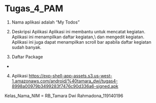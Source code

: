 # Tugas_4_PAM
1.	Nama aplikasi adalah “My Todos”
2.	Deskripsi Aplikasi
Aplikasi ini membantu untuk mencatat kegiatan. Aplikasi ini menampilkan daftar kegiatan,\ dan mengedit kegiatan. 
Aplikasi ini juga dapat menampilkan scroll bar apabila daftar kegiatan sudah banyak.

3.	Daftar Package
 -
4.	Aplikasi
https://exp-shell-app-assets.s3.us-west-1.amazonaws.com/android/%40tamara_dwi/tugas4-8998a00979b3499283f7476c90d336a6-signed.apk

Kelas_Nama_NIM = RB_Tamara Dwi Rahmadona_119140196
